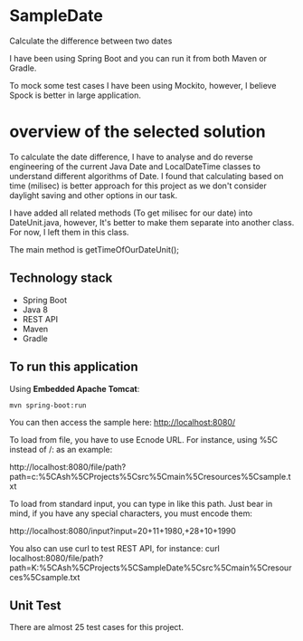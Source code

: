  SampleDate
===================
Calculate the difference between two dates

I have been using Spring Boot and you can run it from both Maven or Gradle.

To mock some test cases I have been using Mockito, however, I believe Spock is better in large application.


overview of the selected solution
===================
To calculate the date difference, I have to analyse and do reverse engineering of the current Java Date and LocalDateTime  classes to understand different algorithms of Date.
I found that calculating based on time (milisec) is better approach for this project as we don't consider daylight saving and other options in our task.

I have added all related methods (To get milisec for our date) into DateUnit.java, however, It's better to make them separate into another class. For now, I left them in this class.

The main method is getTimeOfOurDateUnit();



## Technology stack

 - Spring Boot
 - Java 8
 - REST API
 - Maven
 - Gradle

## To run this application

Using __Embedded Apache Tomcat__:

	mvn spring-boot:run

You can then access the sample here: [http://localhost:8080/](http://localhost:8080/)

To load from file, you have to use Ecnode URL. For instance, using %5C instead of /: as an example:

http://localhost:8080/file/path?path=c:%5CAsh%5CProjects%5Csrc%5Cmain%5Cresources%5Csample.txt

To load from standard input, you can type in like this path. Just bear in mind, if you have any special characters, you must encode them:

http://localhost:8080/input?input=20+11+1980,+28+10+1990 

You also can use curl to test REST API, for instance:
   curl localhost:8080/file/path?path=K:%5CAsh%5CProjects%5CSampleDate%5Csrc%5Cmain%5Cresources%5Csample.txt

## Unit Test
There are almost 25 test cases for this project.


